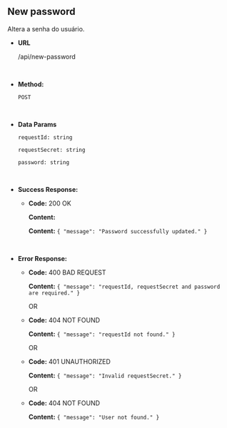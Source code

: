 ## **New password**

Altera a senha do usuário.

- **URL**

  /api/new-password

</br>

- **Method:**

  `POST`

</br>

- **Data Params**

  `requestId: string`

  `requestSecret: string`

  `password: string`

</br>

- **Success Response:**

  - **Code:** 200 OK

    **Content:**

    **Content:** `{ "message": "Password successfully updated." }`

</br>

- **Error Response:**

  - **Code:** 400 BAD REQUEST

    **Content:** `{ "message": "requestId, requestSecret and password are required." }`

    OR

  - **Code:** 404 NOT FOUND

    **Content:** `{ "message": "requestId not found." }`

    OR

  - **Code:** 401 UNAUTHORIZED

    **Content:** `{ "message": "Invalid requestSecret." }`

    OR

  - **Code:** 404 NOT FOUND

    **Content:** `{ "message": "User not found." }`
